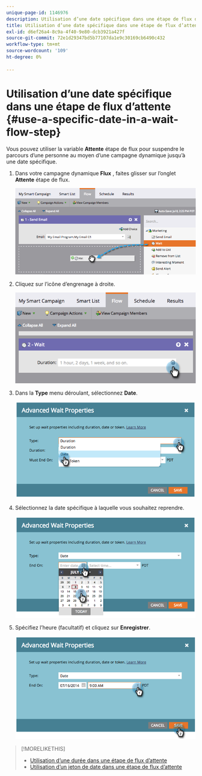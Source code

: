```yaml
---
unique-page-id: 1146976
description: Utilisation d’une date spécifique dans une étape de flux d’attente - Documents Marketo - Documentation du produit
title: Utilisation d’une date spécifique dans une étape de flux d’attente
exl-id: d6ef26a4-8c9a-4f40-9e80-dcb3921a427f
source-git-commit: 72e1d29347bd5b77107da1e9c30169cb6490c432
workflow-type: tm+mt
source-wordcount: '109'
ht-degree: 0%

---
```


# Utilisation d’une date spécifique dans une étape de flux d’attente {#use-a-specific-date-in-a-wait-flow-step}

Vous pouvez utiliser la variable **Attente** étape de flux pour suspendre le parcours d’une personne au moyen d’une campagne dynamique jusqu’à une date spécifique.

1. Dans votre campagne dynamique **Flux** , faites glisser sur l’onglet **Attente** étape de flux.

   ![](assets/image2014-9-22-11-3a50-3a55.png)

1. Cliquez sur l’icône d’engrenage à droite.

   ![](assets/image2014-9-22-11-3a50-3a59.png)

1. Dans la **Type** menu déroulant, sélectionnez **Date**.

   ![](assets/image2014-9-22-11-3a51-3a27.png)

1. Sélectionnez la date spécifique à laquelle vous souhaitez reprendre.

   ![](assets/image2014-9-22-11-3a51-3a20.png)

1. Spécifiez l’heure (facultatif) et cliquez sur **Enregistrer**.

   ![](assets/image2014-9-22-11-3a51-3a13.png)

>[!MORELIKETHIS]
>
>* [Utilisation d’une durée dans une étape de flux d’attente](/help/marketo/product-docs/core-marketo-concepts/smart-campaigns/flow-actions/wait/use-a-duration-in-a-wait-flow-step.md)
>* [Utilisation d’un jeton de date dans une étape de flux d’attente](/help/marketo/product-docs/core-marketo-concepts/smart-campaigns/flow-actions/wait/use-a-date-token-in-a-wait-flow-step.md)

